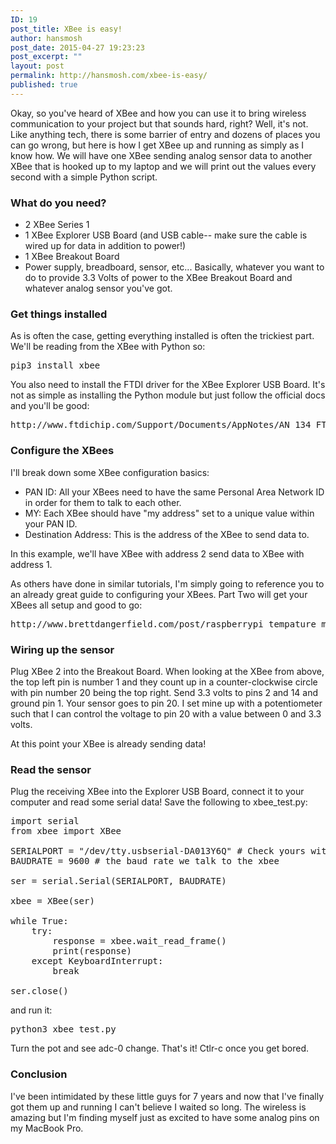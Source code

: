```yaml
---
ID: 19
post_title: XBee is easy!
author: hansmosh
post_date: 2015-04-27 19:23:23
post_excerpt: ""
layout: post
permalink: http://hansmosh.com/xbee-is-easy/
published: true
---
```

Okay, so you've heard of XBee and how you can use it to bring wireless communication to your project but that sounds hard, right? Well, it's not. Like anything tech, there is some barrier of entry and dozens of places you can go wrong, but here is how I get XBee up and running as simply as I know how. We will have one XBee sending analog sensor data to another XBee that is hooked up to my laptop and we will print out the values every second with a simple Python script.

### What do you need?

*   2 XBee Series 1
*   1 XBee Explorer USB Board (and USB cable-- make sure the cable is wired up for data in addition to power!)
*   1 XBee Breakout Board
*   Power supply, breadboard, sensor, etc... Basically, whatever you want to do to provide 3.3 Volts of power to the XBee Breakout Board and whatever analog sensor you've got.

### Get things installed

As is often the case, getting everything installed is often the trickiest part. We'll be reading from the XBee with Python so:

<pre>pip3 install xbee</pre>

You also need to install the FTDI driver for the XBee Explorer USB Board. It's not as simple as installing the Python module but just follow the official docs and you'll be good:

<pre>http://www.ftdichip.com/Support/Documents/AppNotes/AN_134_FTDI_Drivers_Installation_Guide_for_MAC_OSX.pdf</pre>

### Configure the XBees

I'll break down some XBee configuration basics:

*   PAN ID: All your XBees need to have the same Personal Area Network ID in order for them to talk to each other.
*   MY: Each XBee should have "my address" set to a unique value within your PAN ID.
*   Destination Address: This is the address of the XBee to send data to.

In this example, we'll have XBee with address 2 send data to XBee with address 1.

As others have done in similar tutorials, I'm simply going to reference you to an already great guide to configuring your XBees. Part Two will get your XBees all setup and good to go:

<pre>http://www.brettdangerfield.com/post/raspberrypi_tempature_monitor_project/</pre>

### Wiring up the sensor

Plug XBee 2 into the Breakout Board. When looking at the XBee from above, the top left pin is number 1 and they count up in a counter-clockwise circle with pin number 20 being the top right. Send 3.3 volts to pins 2 and 14 and ground pin 1. Your sensor goes to pin 20. I set mine up with a potentiometer such that I can control the voltage to pin 20 with a value between 0 and 3.3 volts.

At this point your XBee is already sending data!

### Read the sensor

Plug the receiving XBee into the Explorer USB Board, connect it to your computer and read some serial data! Save the following to xbee_test.py:

<pre>import serial
from xbee import XBee

SERIALPORT = "/dev/tty.usbserial-DA013Y6Q" # Check yours with `ls /dev/tty.*`
BAUDRATE = 9600 # the baud rate we talk to the xbee

ser = serial.Serial(SERIALPORT, BAUDRATE)

xbee = XBee(ser)

while True:
    try:
        response = xbee.wait_read_frame()
        print(response)
    except KeyboardInterrupt:
        break

ser.close()</pre>

and run it:

<pre>python3 xbee_test.py</pre>

Turn the pot and see adc-0 change. That's it! Ctlr-c once you get bored.

### Conclusion

I've been intimidated by these little guys for 7 years and now that I've finally got them up and running I can't believe I waited so long. The wireless is amazing but I'm finding myself just as excited to have some analog pins on my MacBook Pro.
